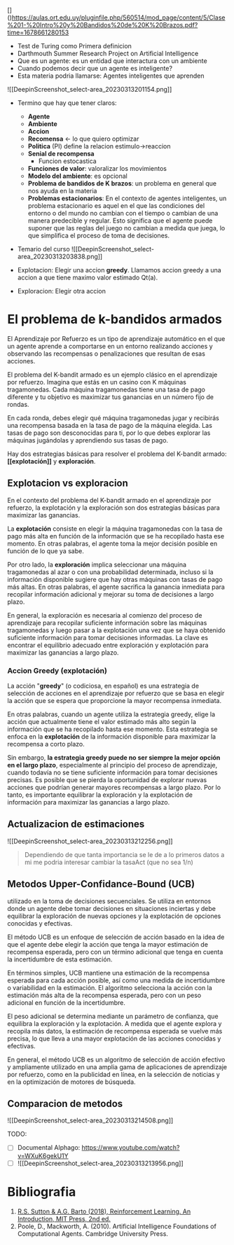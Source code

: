 [[]()]()https://aulas.ort.edu.uy/pluginfile.php/560514/mod_page/content/5/Clase%201-%20Intro%20y%20Bandidos%20de%20K%20Brazos.pdf?time=1678661280153

- Test de Turing como Primera definicion 
- Darthmouth Summer Research Project on Artificial Intelligence
- Que es un agente: es un entidad que interactura con un ambiente 
- Cuando podemos decir que un agente es inteligente?
-  Esta materia podria llamarse: Agentes inteligentes que aprenden
  
![[DeepinScreenshot_select-area_20230313201154.png]]


- Termino que hay que tener claros:
	- **Agente**
	- **Ambiente**
	- **Accion**
	- **Recomensa** <- lo que quiero optimizar
	- **Politica** (PI) define la relacion estimulo->reaccion
	- **Senial de recompensa** 
		- Funcion estocastica
	- **Funciones de valor**: valoralizar los movimientos
	- **Modelo del ambiente**: es opcional
	- **Problema de bandidos de K brazos**: un problema en general que nos ayuda en la materia
	- **Problemas estacionarios**: En el contexto de agentes inteligentes, un problema estacionario es aquel en el que las condiciones del entorno o del mundo no cambian con el tiempo o cambian de una manera predecible y regular. Esto significa que el agente puede suponer que las reglas del juego no cambian a medida que juega, lo que simplifica el proceso de toma de decisiones.

- Temario del curso
![[DeepinScreenshot_select-area_20230313203838.png]]

- Explotacion: Elegir una accion **greedy**. Llamamos accion greedy a una accion a que tiene maximo valor estimado Qt(a).
- Exploracion: Elegir otra accion


# El problema de k-bandidos armados

El Aprendizaje por Refuerzo es un tipo de aprendizaje automático en el que un agente aprende a comportarse en un entorno realizando acciones y observando las recompensas o penalizaciones que resultan de esas acciones.

El problema del K-bandit armado es un ejemplo clásico en el aprendizaje por refuerzo. Imagina que estás en un casino con K máquinas tragamonedas. Cada máquina tragamonedas tiene una tasa de pago diferente y tu objetivo es maximizar tus ganancias en un número fijo de rondas.

En cada ronda, debes elegir qué máquina tragamonedas jugar y recibirás una recompensa basada en la tasa de pago de la máquina elegida. Las tasas de pago son desconocidas para ti, por lo que debes explorar las máquinas jugándolas y aprendiendo sus tasas de pago.

Hay dos estrategias básicas para resolver el problema del K-bandit armado: **[[explotación]]** y **exploración**.

## Explotacion vs exploracion

En el contexto del problema del K-bandit armado en el aprendizaje por refuerzo, la explotación y la exploración son dos estrategias básicas para maximizar las ganancias.

La **explotación** consiste en elegir la máquina tragamonedas con la tasa de pago más alta en función de la información que se ha recopilado hasta ese momento. En otras palabras, el agente toma la mejor decisión posible en función de lo que ya sabe.

Por otro lado, la **exploración** implica seleccionar una máquina tragamonedas al azar o con una probabilidad determinada, incluso si la información disponible sugiere que hay otras máquinas con tasas de pago más altas. En otras palabras, el agente sacrifica la ganancia inmediata para recopilar información adicional y mejorar su toma de decisiones a largo plazo.

En general, la exploración es necesaria al comienzo del proceso de aprendizaje para recopilar suficiente información sobre las máquinas tragamonedas y luego pasar a la explotación una vez que se haya obtenido suficiente información para tomar decisiones informadas. La clave es encontrar el equilibrio adecuado entre exploración y explotación para maximizar las ganancias a largo plazo.

### Accion Greedy (explotación)

La acción "**greedy**" (o codiciosa, en español) es una estrategia de selección de acciones en el aprendizaje por refuerzo que se basa en elegir la acción que se espera que proporcione la mayor recompensa inmediata.

En otras palabras, cuando un agente utiliza la estrategia greedy, elige la acción que actualmente tiene el valor estimado más alto según la información que se ha recopilado hasta ese momento. Esta estrategia se enfoca en la **explotación** de la información disponible para maximizar la recompensa a corto plazo.

Sin embargo, **la estrategia greedy puede no ser siempre la mejor opción en el largo plazo**, especialmente al principio del proceso de aprendizaje, cuando todavía no se tiene suficiente información para tomar decisiones precisas. Es posible que se pierda la oportunidad de explorar nuevas acciones que podrían generar mayores recompensas a largo plazo. Por lo tanto, es importante equilibrar la exploración y la explotación de información para maximizar las ganancias a largo plazo.

## Actualizacion de estimaciones

![[DeepinScreenshot_select-area_20230313212256.png]]

> Dependiendo de que tanta importancia se le de a lo primeros datos a mi me podria interesar cambiar la tasaAct (que no sea 1/n)


## Metodos Upper-Confidance-Bound (UCB)

utilizado en la toma de decisiones secuenciales. Se utiliza en entornos donde un agente debe tomar decisiones en situaciones inciertas y debe equilibrar la exploración de nuevas opciones y la explotación de opciones conocidas y efectivas.

El método UCB es un enfoque de selección de acción basado en la idea de que el agente debe elegir la acción que tenga la mayor estimación de recompensa esperada, pero con un término adicional que tenga en cuenta la incertidumbre de esta estimación.

En términos simples, UCB mantiene una estimación de la recompensa esperada para cada acción posible, así como una medida de incertidumbre o variabilidad en la estimación. El algoritmo selecciona la acción con la estimación más alta de la recompensa esperada, pero con un peso adicional en función de la incertidumbre.

El peso adicional se determina mediante un parámetro de confianza, que equilibra la exploración y la explotación. A medida que el agente explora y recopila más datos, la estimación de recompensa esperada se vuelve más precisa, lo que lleva a una mayor explotación de las acciones conocidas y efectivas.

En general, el método UCB es un algoritmo de selección de acción efectivo y ampliamente utilizado en una amplia gama de aplicaciones de aprendizaje por refuerzo, como en la publicidad en línea, en la selección de noticias y en la optimización de motores de búsqueda.

## Comparacion de metodos

![[DeepinScreenshot_select-area_20230313214508.png]]

TODO:
- [ ] Documental Alphago: https://www.youtube.com/watch?v=WXuK6gekU1Y 
- [ ] ![[DeepinScreenshot_select-area_20230313213956.png]]

# Bibliografia

1) [R.S. Sutton & A.G. Barto (2018), Reinforcement Learning. An Introduction, MIT Press, 2nd ed.](https://web.stanford.edu/class/psych209/Readings/SuttonBartoIPRLBook2ndEd.pdf) 
2) Poole, D., Mackworth, A. (2010). Artificial Intelligence Foundations of Computational Agents. Cambridge University Press.